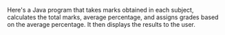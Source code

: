 Here's a Java program that takes marks obtained in each subject, calculates the total marks, average percentage, and assigns grades based on the average percentage. It then displays the results to the user.
